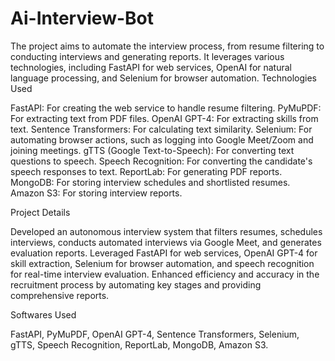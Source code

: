 # Ai-Interview-Bot
The project aims to automate the interview process, from resume filtering to conducting interviews and generating reports. It leverages various technologies, including FastAPI for web services, OpenAI for natural language processing, and Selenium for browser automation.
Technologies Used

FastAPI: For creating the web service to handle resume filtering.
PyMuPDF: For extracting text from PDF files.
OpenAI GPT-4: For extracting skills from text.
Sentence Transformers: For calculating text similarity.
Selenium: For automating browser actions, such as logging into Google Meet/Zoom and joining meetings.
gTTS (Google Text-to-Speech): For converting text questions to speech.
Speech Recognition: For converting the candidate's speech responses to text.
ReportLab: For generating PDF reports.
MongoDB: For storing interview schedules and shortlisted resumes.
Amazon S3: For storing interview reports.


Project Details

Developed an autonomous interview system that filters resumes, schedules interviews, conducts automated interviews via Google Meet, and generates evaluation reports. Leveraged FastAPI for web services, OpenAI GPT-4 for skill extraction, Selenium for browser automation, and speech recognition for real-time interview evaluation. Enhanced efficiency and accuracy in the recruitment process by automating key stages and providing comprehensive reports.

Softwares Used

FastAPI, PyMuPDF, OpenAI GPT-4, Sentence Transformers, Selenium, gTTS, Speech Recognition, ReportLab, MongoDB, Amazon S3.

